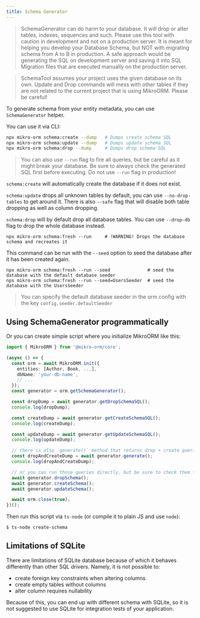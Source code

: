 ```yaml
---
title: Schema Generator
---
```


> SchemaGenerator can do harm to your database. It will drop or alter tables, indexes, 
> sequences and such. Please use this tool with caution in development and not on a 
> production server. It is meant for helping you develop your Database Schema, but NOT 
> with migrating schema from A to B in production. A safe approach would be generating 
> the SQL on development server and saving it into SQL Migration files that are executed 
> manually on the production server.

> SchemaTool assumes your project uses the given database on its own. Update and Drop 
> commands will mess with other tables if they are not related to the current project 
> that is using MikroORM. Please be careful!

To generate schema from your entity metadata, you can use `SchemaGenerator` helper. 

You can use it via CLI: 

```sh
npx mikro-orm schema:create --dump   # Dumps create schema SQL
npx mikro-orm schema:update --dump   # Dumps update schema SQL
npx mikro-orm schema:drop --dump     # Dumps drop schema SQL 
```

> You can also use `--run` flag to fire all queries, but be careful as it might break your
> database. Be sure to always check the generated SQL first before executing. Do not use
> `--run` flag in production! 

`schema:create` will automatically create the database if it does not exist. 

`schema:update` drops all unknown tables by default, you can use `--no-drop-tables` 
to get around it. There is also `--safe` flag that will disable both table dropping as 
well as column dropping. 

`schema:drop` will by default drop all database tables. You can use `--drop-db` flag to drop
the whole database instead. 

```shell
npx mikro-orm schema:fresh --run     # !WARNING! Drops the database schema and recreates it
```
This command can be run with the `--seed` option to seed the database after it has been created again.
```shell
npx mikro-orm schema:fresh --run --seed              # seed the database with the default database seeder
npx mikro-orm schema:fresh --run --seed=UsersSeeder  # seed the database with the UsersSeeder
```
> You can specify the default database seeder in the orm config with the key `config.seeder.defaultSeeder`

## Using SchemaGenerator programmatically

Or you can create simple script where you initialize MikroORM like this:

```typescript title="./create-schema.ts"
import { MikroORM } from '@mikro-orm/core';

(async () => {
  const orm = await MikroORM.init({
    entities: [Author, Book, ...],
    dbName: 'your-db-name',
    // ...
  });
  const generator = orm.getSchemaGenerator();

  const dropDump = await generator.getDropSchemaSQL();
  console.log(dropDump);

  const createDump = await generator.getCreateSchemaSQL();
  console.log(createDump);

  const updateDump = await generator.getUpdateSchemaSQL();
  console.log(updateDump);

  // there is also `generate()` method that returns drop + create queries
  const dropAndCreateDump = await generator.generate();
  console.log(dropAndCreateDump);

  // or you can run those queries directly, but be sure to check them first!
  await generator.dropSchema();
  await generator.createSchema();
  await generator.updateSchema();

  await orm.close(true);
})();
```

Then run this script via `ts-node` (or compile it to plain JS and use `node`):

```sh
$ ts-node create-schema
```

## Limitations of SQLite

There are limitations of SQLite database because of which it behaves differently 
than other SQL drivers. Namely, it is not possible to:

- create foreign key constraints when altering columns
- create empty tables without columns
- alter column requires nullability

Because of this, you can end up with different schema with SQLite, so it is not
suggested to use SQLite for integration tests of your application.
